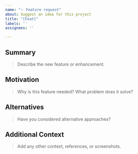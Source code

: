 ```yaml
---
name: "✨ Feature request"
about: Suggest an idea for this project
title: "[Feat]"
labels: ''
assignees: ''

---
```


## Summary
> Describe the new feature or enhancement.

## Motivation
> Why is this feature needed? What problem does it solve?

## Alternatives
> Have you considered alternative approaches?

## Additional Context
> Add any other context, references, or screenshots.
